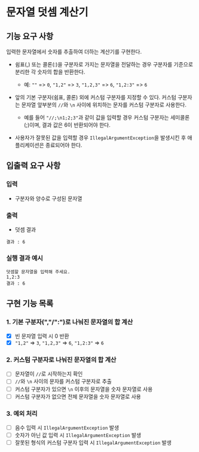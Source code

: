 # 문자열 덧셈 계산기

## 기능 요구 사항

입력한 문자열에서 숫자를 추출하여 더하는 계산기를 구현한다.

* 쉼표(,) 또는 콜론(:)을 구분자로 가지는 문자열을 전달하는 경우 구분자를 기준으로 분리한 각 숫자의 합을 반환한다.
    * 예: `""` => `0`, `"1,2"` => `3`, `"1,2,3"` => `6`, `"1,2:3"` => `6`

* 앞의 기본 구분자(쉼표, 콜론) 외에 커스텀 구분자를 지정할 수 있다. 커스텀 구분자는 문자열 앞부분의 `//`와 `\n` 사이에 위치하는 문자를 커스텀 구분자로 사용한다.
    * 예를 들어 `"//;\n1;2;3"`과 같이 값을 입력할 경우 커스텀 구분자는 세미콜론(;)이며, 결과 값은 6이 반환되어야 한다.

* 사용자가 잘못된 값을 입력할 경우 `IllegalArgumentException`을 발생시킨 후 애플리케이션은 종료되어야 한다.

## 입출력 요구 사항

### 입력
* 구분자와 양수로 구성된 문자열

### 출력
* 덧셈 결과
```
결과 : 6
```

### 실행 결과 예시
```
덧셈할 문자열을 입력해 주세요.
1,2:3
결과 : 6
```

## 구현 기능 목록
### 1. 기본 구분자(","/":")로 나눠진 문자열의 합 계산
- [x] 빈 문자열 입력 시 0 반환
- [x] `"1,2"` => `3`, `"1,2,3"` => `6`, `"1,2:3"` => `6`

### 2. 커스텀 구분자로 나눠진 문자열의 합 계산
- [ ] 문자열이 `//`로 시작하는지 확인
- [ ] `//`와 `\n` 사이의 문자를 커스텀 구분자로 추출
- [ ] 커스텀 구분자가 있으면 `\n` 이후의 문자열을 숫자 문자열로 사용
- [ ] 커스텀 구분자가 없으면 전체 문자열을 숫자 문자열로 사용

### 3. 예외 처리
- [ ] 음수 입력 시 `IllegalArgumentException` 발생
- [ ] 숫자가 아닌 값 입력 시 `IllegalArgumentException` 발생
- [ ] 잘못된 형식의 커스텀 구분자 입력 시 `IllegalArgumentException` 발생